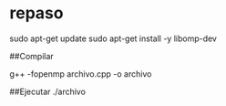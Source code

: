 # repaso
sudo apt-get update
sudo apt-get install -y libomp-dev

##Compilar 

g++ -fopenmp archivo.cpp -o archivo

##Ejecutar
./archivo